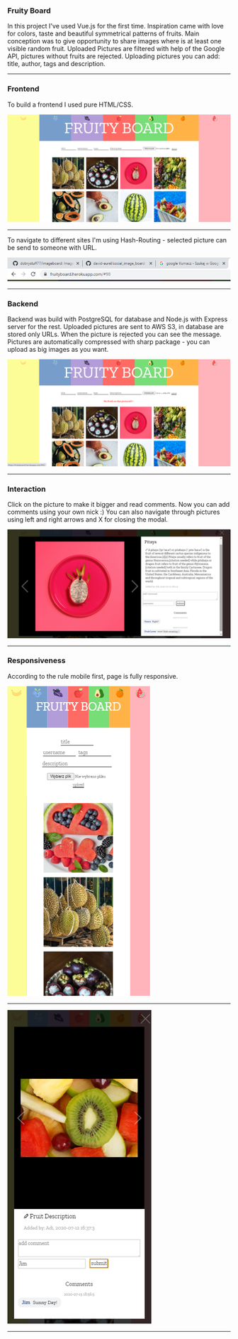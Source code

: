 ### Fruity Board

In this project I've used Vue.js for the first time. Inspiration came with love for colors, taste and beautiful symmetrical patterns of fruits. Main conception was to give opportunity to share images where is at least one visible random fruit. Uploaded Pictures are filtered with help of the Google API, pictures without fruits are rejected. Uploading pictures you can add: title, author, tags and description.

---

### Frontend

To build a frontend I used pure HTML/CSS.

![img](./images_readme/1.png)

---

To navigate to different sites I'm using Hash-Routing - selected picture can be send to someone with URL.

![img](./images_readme/6.png)

---

### Backend

Backend was build with PostgreSQL for database and Node.js with Express server for the rest.
Uploaded pictures are sent to AWS S3, in database are stored only URLs.
When the picture is rejected you can see the message.
Pictures are automatically compressed with sharp package - you can upload as big images as you want.

![img](./images_readme/4.png)

---

### Interaction

Click on the picture to make it bigger and read comments. Now you can add comments using your own nick :)
You can also navigate through pictures using left and right arrows and X for closing the modal.

![img](./images_readme/2.png)

---

### Responsiveness

According to the rule mobile first, page is fully responsive.

![img](./images_readme/responsive1.png)

---

![img](./images_readme/responsive2.png)

---
